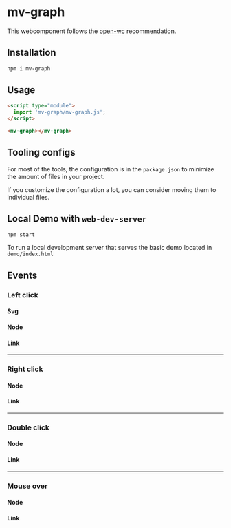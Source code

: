 # mv-graph

This webcomponent follows the [open-wc](https://github.com/open-wc/open-wc) recommendation.

## Installation

```bash
npm i mv-graph
```

## Usage

```html
<script type="module">
  import 'mv-graph/mv-graph.js';
</script>

<mv-graph></mv-graph>
```



## Tooling configs

For most of the tools, the configuration is in the `package.json` to minimize the amount of files in your project.

If you customize the configuration a lot, you can consider moving them to individual files.

## Local Demo with `web-dev-server`

```bash
npm start
```

To run a local development server that serves the basic demo located in `demo/index.html`  

## Events
### Left click
#### Svg
#### Node
#### Link
---
### Right click
#### Node
#### Link
---
### Double click
#### Node
#### Link
---
### Mouse over
#### Node
#### Link
